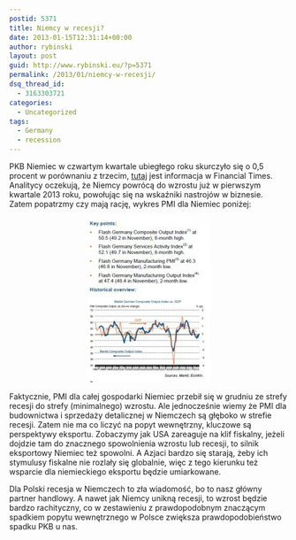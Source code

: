 ```yaml
---
postid: 5371
title: Niemcy w recesji?
date: 2013-01-15T12:31:14+00:00
author: rybinski
layout: post
guid: http://www.rybinski.eu/?p=5371
permalink: /2013/01/niemcy-w-recesji/
dsq_thread_id:
  - 3163303721
categories:
  - Uncategorized
tags:
  - Germany
  - recession
---
```

PKB Niemiec w czwartym kwartale ubiegłego roku skurczyło się o 0,5 procent w porównaniu z trzecim, [tutaj](http://www.ft.com/intl/cms/s/0/45ef6e4c-5ef5-11e2-9f18-00144feab49a.html#axzz2HsoFOLJD) jest informacja w Financial Times. Analitycy oczekują, że Niemcy powrócą do wzrostu już w pierwszym kwartale 2013 roku, powołując się na wskaźniki nastrojów w biznesie. Zatem popatrzmy czy mają rację, wykres PMI dla Niemiec poniżej:

<p style="text-align: center;">
  <a href="/uploads/2013/01/PMI_Germany_Dec_2012.jpg"><img class="size-medium wp-image-5372 aligncenter" title="PMI_Germany_Dec_2012" src="/uploads/2013/01/PMI_Germany_Dec_2012-224x300.jpg" alt="" width="224" height="300" /></a>
</p>

Faktycznie, PMI dla całej gospodarki Niemiec przebił się w grudniu ze strefy recesji do strefy (minimalnego) wzrostu. Ale jednocześnie wiemy że PMI dla budownictwa i sprzedaży detalicznej w Niemczech są głęboko w strefie recesji. Zatem nie ma co liczyć na popyt wewnętrzny, kluczowe są perspektywy eksportu. Zobaczymy jak USA zareaguje na klif fiskalny, jeżeli dojdzie tam do znacznego spowolnienia wzrostu lub recesji, to silnik eksportowy Niemiec też spowolni. A Azjaci bardzo się starają, żeby ich stymulusy fiskalne nie rozlały się globalnie, więc z tego kierunku też wsparcie dla niemieckiego eksportu będzie umiarkowane.

Dla Polski recesja w Niemczech to zła wiadomość, bo to nasz główny partner handlowy. A nawet jak Niemcy unikną recesji, to wzrost będzie bardzo rachityczny, co w zestawieniu z prawdopodobnym znaczącym spadkiem popytu wewnętrznego w Polsce zwiększa prawdopodobieństwo spadku PKB u nas.
